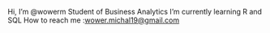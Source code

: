  Hi, I’m @wowerm
 Student of Business Analytics
 I’m currently learning R and SQL
 How to reach me :wower.michal19@gmail.com

<!---
wowerm/wowerm is a ✨ special ✨ repository because its `README.md` (this file) appears on your GitHub profile.
You can click the Preview link to take a look at your changes.
--->

